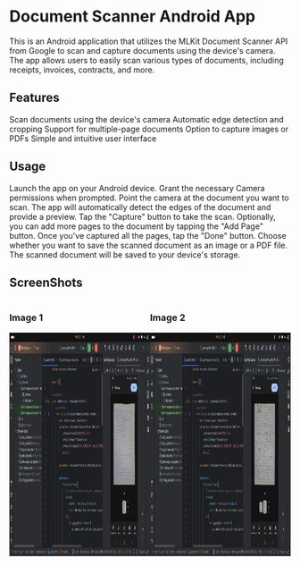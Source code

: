 # Document Scanner Android App
This is an Android application that utilizes the MLKit Document Scanner API from Google to scan and capture documents using the device's camera. The app allows users to easily scan various types of documents, including receipts, invoices, contracts, and more.

## Features
Scan documents using the device's camera
Automatic edge detection and cropping
Support for multiple-page documents
Option to capture images or PDFs
Simple and intuitive user interface

## Usage
Launch the app on your Android device.
Grant the necessary Camera permissions when prompted.
Point the camera at the document you want to scan.
The app will automatically detect the edges of the document and provide a preview.
Tap the "Capture" button to take the scan.
Optionally, you can add more pages to the document by tapping the "Add Page" button.
Once you've captured all the pages, tap the "Done" button.
Choose whether you want to save the scanned document as an image or a PDF file.
The scanned document will be saved to your device's storage.

## ScreenShots
<div style="display: flex; flex-direction: row;">
    <div>
        <h3>Image 1</h3>
        <img src="photos/picture1.png" width="800" height="400" alt="Home Screen"/>
    </div>
    <div>
        <h3>Image 2</h3>
        <img src="photos/picture2.png" width="800" height="400" alt="Search Screen"/>
    </div>

</div>
